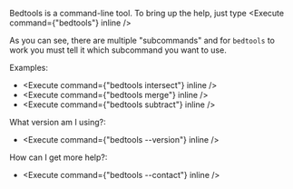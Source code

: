 <script>
import Execute from "$components/Execute.svelte";
</script>

Bedtools is a command-line tool. To bring up the help, just type <Execute command={"bedtools"} inline />

As you can see, there are multiple "subcommands" and for `bedtools` to work you must tell it which subcommand you want to use.

Examples: 

* <Execute command={"bedtools intersect"} inline />
* <Execute command={"bedtools merge"} inline />
* <Execute command={"bedtools subtract"} inline />

What version am I using?: 

* <Execute command={"bedtools --version"} inline />

How can I get more help?: 

* <Execute command={"bedtools --contact"} inline />

